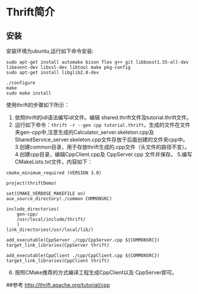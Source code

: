# Thrift简介

## 安装
安装环境为ubuntu,运行如下命令安装:
```shell
sudo apt-get install automake bison flex g++ git libboost1.55-all-dev libevent-dev libssl-dev libtool make pkg-config
sudo apt-get install libglib2.0-dev

./configure
make 
sudo make install
```

使用thrift的步骤如下所示：
1. 依照thrift的idl语法编写idl文件。编辑 shared.thrift文件及tutorial.thrift文件。
2. 运行如下命令：`thrift -r --gen cpp tutorial.thrift`，生成的文件在文件夹gen-cpp中,注意生成的Calculator_server.skeleton.cpp及SharedService_server.skeleton.cpp文件存放于后面创建的文件夹cpp中。
3.创建common目录，用于存放thrift生成的.cpp文件（头文件的路径不变）。
4.创建cpp目录，编辑CppClient.cpp及 CppServer.cpp 文件并保存。
5.编写CMakeLists.txt文件，内容如下：
```
cmake_minimum_required (VERSION 3.0)

project(thriftDemo)

set(CMAKE_VERBOSE_MAKEFILE on)
aux_source_directory(./common COMMONSRC)

include_directories(
    gen-cpp/
    /usr/local/include/thrift/
    )
link_directories(/usr/local/lib/)

add_executable(CppServer ./cpp/CppServer.cpp ${COMMONSRC})
target_link_libraries(CppServer thrift)

add_executable(CppClient ./cpp/CppClient.cpp ${COMMONSRC})
target_link_libraries(CppClient thrift)
```
6. 按照CMake推荐的方式编译工程生成CppClient以及 CppServer即可。

##参考
http://thrift.apache.org/tutorial/cpp






